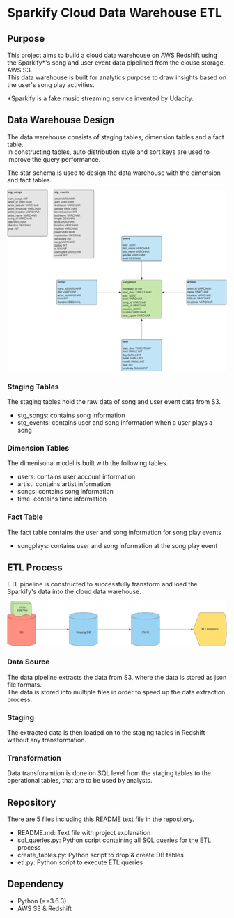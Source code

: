 # Sparkify Cloud Data Warehouse ETL

## Purpose 
This project aims to build a cloud data warehouse on AWS Redshift using the Sparkify\*'s song and user event data pipelined from the clouse storage, AWS S3. <br>
This data warehouse is built for analytics purpose to draw insights based on the user's song play activities.

\*Sparkify is a fake music streaming service invented by Udacity.


## Data Warehouse Design 
The data warehouse consists of staging tables, dimension tables and a fact table. <br>
In constructing tables, auto distribution style and sort keys are used to improve the query performance. 

The star schema is used to design the data warehouse with the dimension and fact tables.

![DB_Schema](db_schema.png)

### Staging Tables
The staging tables hold the raw data of song and user event data from S3. 

- stg_songs: contains song information
- stg_events: contains user and song information when a user plays a song

### Dimension Tables
The dimenisonal model is built with the following tables.

- users: contains user account information
- artist: contains artist information
- songs: contains song information
- time: contains time information

### Fact Table
The fact table contains the user and song information for song play events

- songplays: contains user and song information at the song play event


## ETL Process
ETL pipeline is constructed to successfully transform and load the Sparkify's data into the cloud data warehouse. 

![ETL_Diagram](etl_diagram.png)

### Data Source
The data pipeline extracts the data from S3, where the data is stored as json file formats. <br>
The data is stored into multiple files in order to speed up the data extraction process. 

### Staging
The extracted data is then loaded on to the staging tables in Redshift without any transformation.

### Transformation
Data transforamtion is done on SQL level from the staging tables to the operational tables, that are
to be used by analysts. 


## Repository
There are 5 files including this README text file in the repository.
- README.md: Text file with project explanation
- sql_queries.py: Python script containing all SQL queries for the ETL process
- create_tables.py: Python script to drop & create DB tables
- etl.py: Python script to execute ETL queries

## Dependency
- Python (==3.6.3)
- AWS S3 & Redshift

